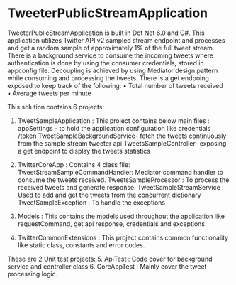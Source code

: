 # TweeterPublicStreamApplication

TweeterPublicStreamApplication is built in Dot Net 6.0 and C#. This application utilizes Twitter API v2 sampled stream endpoint and processes and get a random sample of approximately 1% of the full tweet stream.
There is a background service to consume the incoming tweets where authentication is done by using the consumer credentials, stored in appconfig file.
Decoupling is achieved by using Mediator design pattern while consuming and processing the tweets.
There is a get endpoing exposed to keep track of the following: 
•	Total number of tweets received  
•	Average tweets per minute 

This solution contains 6 projects:

1. TweetSampleApplication : This project contains below main files :
appSettings - to hold the application configuration like credentials /token
TweetSampleBackgroundService- fetch the tweets continuously from the sample stream tweeter api
TweetsSampleController- exposing a get endpoint to display the tweets statistics


2. TwitterCoreApp : Contains 4 class file:
TweetStreamSampleCommandHandler: Mediator command handler to consume the tweets received.
TweetsSampleProcessor : To process the received tweets and generate response.
TweetSampleStreamService : Used to add and get the tweets from the concurrent dictionary
TweetSampleException : To handle the exceptions

3. Models : This contains the models used throughout the application like requestCommand, get api response, credentials and exceptions

4. TwitterCommonExtensions : This project contains common functionality like static class, constants and error codes.

These are 2 Unit test projects:
5. ApiTest : Code cover for background service and controller class 
6. CoreAppTest : Mainly cover the tweet processing logic.
